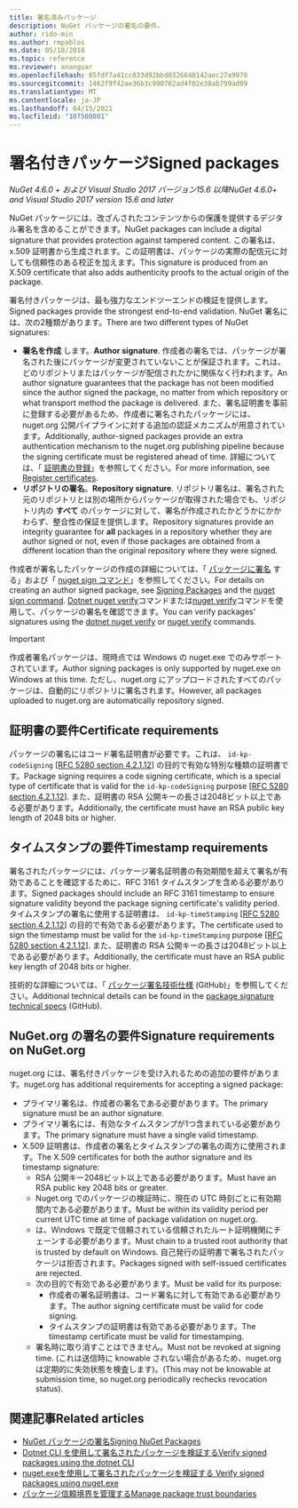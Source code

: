 ```yaml
---
title: 署名済みパッケージ
description: NuGet パッケージの署名の要件。
author: rido-min
ms.author: rmpablos
ms.date: 05/18/2018
ms.topic: reference
ms.reviewer: ananguar
ms.openlocfilehash: 85fdf7a41cc033d92bbd0326648142aec27a9970
ms.sourcegitcommit: 1462f9f42ae36b3c990762ad4f02e38ab799ad09
ms.translationtype: MT
ms.contentlocale: ja-JP
ms.lasthandoff: 04/15/2021
ms.locfileid: "107508801"
---
```

# <a name="signed-packages"></a><span data-ttu-id="50d74-103">署名付きパッケージ</span><span class="sxs-lookup"><span data-stu-id="50d74-103">Signed packages</span></span>

<span data-ttu-id="50d74-104">*NuGet 4.6.0 + および Visual Studio 2017 バージョン15.6 以降*</span><span class="sxs-lookup"><span data-stu-id="50d74-104">*NuGet 4.6.0+ and Visual Studio 2017 version 15.6 and later*</span></span>

<span data-ttu-id="50d74-105">NuGet パッケージには、改ざんされたコンテンツからの保護を提供するデジタル署名を含めることができます。</span><span class="sxs-lookup"><span data-stu-id="50d74-105">NuGet packages can include a digital signature that provides protection against tampered content.</span></span> <span data-ttu-id="50d74-106">この署名は、x.509 証明書から生成されます。この証明書は、パッケージの実際の配信元に対しても信頼性のある校正を加えます。</span><span class="sxs-lookup"><span data-stu-id="50d74-106">This signature is produced from an X.509 certificate that also adds authenticity proofs to the actual origin of the package.</span></span>

<span data-ttu-id="50d74-107">署名付きパッケージは、最も強力なエンドツーエンドの検証を提供します。</span><span class="sxs-lookup"><span data-stu-id="50d74-107">Signed packages provide the strongest end-to-end validation.</span></span> <span data-ttu-id="50d74-108">NuGet 署名には、次の2種類があります。</span><span class="sxs-lookup"><span data-stu-id="50d74-108">There are two different types of NuGet signatures:</span></span>
- <span data-ttu-id="50d74-109">**署名を作成** します。</span><span class="sxs-lookup"><span data-stu-id="50d74-109">**Author signature**.</span></span> <span data-ttu-id="50d74-110">作成者の署名では、パッケージが署名された後にパッケージが変更されていないことが保証されます。これは、どのリポジトリまたはパッケージが配信されたかに関係なく行われます。</span><span class="sxs-lookup"><span data-stu-id="50d74-110">An author signature guarantees that the package has not been modified since the author signed the package, no matter from which repository or what transport method the package is delivered.</span></span> <span data-ttu-id="50d74-111">また、署名証明書を事前に登録する必要があるため、作成者に署名されたパッケージには、nuget.org 公開パイプラインに対する追加の認証メカニズムが用意されています。</span><span class="sxs-lookup"><span data-stu-id="50d74-111">Additionally, author-signed packages provide an extra authentication mechanism to the nuget.org publishing pipeline because the signing certificate must be registered ahead of time.</span></span> <span data-ttu-id="50d74-112">詳細については、「 [証明書の登録](#signature-requirements-on-nugetorg)」を参照してください。</span><span class="sxs-lookup"><span data-stu-id="50d74-112">For more information, see [Register certificates](#signature-requirements-on-nugetorg).</span></span>
- <span data-ttu-id="50d74-113">**リポジトリの署名**。</span><span class="sxs-lookup"><span data-stu-id="50d74-113">**Repository signature**.</span></span> <span data-ttu-id="50d74-114">リポジトリ署名は、署名された元のリポジトリとは別の場所からパッケージが取得された場合でも、リポジトリ内の **すべて** のパッケージに対して、署名が作成されたかどうかにかかわらず、整合性の保証を提供します。</span><span class="sxs-lookup"><span data-stu-id="50d74-114">Repository signatures provide an integrity guarantee for **all** packages in a repository whether they are author signed or not, even if those packages are obtained from a different location than the original repository where they were signed.</span></span>   

<span data-ttu-id="50d74-115">作成者が署名したパッケージの作成の詳細については、「 [パッケージに署名](../create-packages/Sign-a-package.md) する」および「 [nuget sign コマンド](../reference/cli-reference/cli-ref-sign.md)」を参照してください。</span><span class="sxs-lookup"><span data-stu-id="50d74-115">For details on creating an author signed package, see [Signing Packages](../create-packages/Sign-a-package.md) and the [nuget sign command](../reference/cli-reference/cli-ref-sign.md).</span></span> <span data-ttu-id="50d74-116">[Dotnet nuget verify](/dotnet/core/tools/dotnet-nuget-verify)コマンドまたは[nuget verify](../reference/cli-reference/cli-ref-verify.md)コマンドを使用して、パッケージの署名を確認できます。</span><span class="sxs-lookup"><span data-stu-id="50d74-116">You can verify packages' signatures using the [dotnet nuget verify](/dotnet/core/tools/dotnet-nuget-verify) or [nuget verify](../reference/cli-reference/cli-ref-verify.md) commands.</span></span>

> [!Important]
> <span data-ttu-id="50d74-117">作成者署名パッケージは、現時点では Windows の nuget.exe でのみサポートされています。</span><span class="sxs-lookup"><span data-stu-id="50d74-117">Author signing packages is only supported by nuget.exe on Windows at this time.</span></span> <span data-ttu-id="50d74-118">ただし、nuget.org にアップロードされたすべてのパッケージは、自動的にリポジトリに署名されます。</span><span class="sxs-lookup"><span data-stu-id="50d74-118">However, all packages uploaded to nuget.org are automatically repository signed.</span></span>

## <a name="certificate-requirements"></a><span data-ttu-id="50d74-119">証明書の要件</span><span class="sxs-lookup"><span data-stu-id="50d74-119">Certificate requirements</span></span>

<span data-ttu-id="50d74-120">パッケージの署名にはコード署名証明書が必要です。これは、 `id-kp-codeSigning` [[RFC 5280 section 4.2.1.12](https://tools.ietf.org/html/rfc5280#section-4.2.1.12)] の目的で有効な特別な種類の証明書です。</span><span class="sxs-lookup"><span data-stu-id="50d74-120">Package signing requires a code signing certificate, which is a special type of certificate that is valid for the `id-kp-codeSigning` purpose [[RFC 5280 section 4.2.1.12](https://tools.ietf.org/html/rfc5280#section-4.2.1.12)].</span></span> <span data-ttu-id="50d74-121">また、証明書の RSA 公開キーの長さは2048ビット以上である必要があります。</span><span class="sxs-lookup"><span data-stu-id="50d74-121">Additionally, the certificate must have an RSA public key length of 2048 bits or higher.</span></span>

## <a name="timestamp-requirements"></a><span data-ttu-id="50d74-122">タイムスタンプの要件</span><span class="sxs-lookup"><span data-stu-id="50d74-122">Timestamp requirements</span></span>

<span data-ttu-id="50d74-123">署名されたパッケージには、パッケージ署名証明書の有効期間を超えて署名が有効であることを確認するために、RFC 3161 タイムスタンプを含める必要があります。</span><span class="sxs-lookup"><span data-stu-id="50d74-123">Signed packages should include an RFC 3161 timestamp to ensure signature validity beyond the package signing certificate's validity period.</span></span> <span data-ttu-id="50d74-124">タイムスタンプの署名に使用する証明書は、 `id-kp-timeStamping` [[RFC 5280 section 4.2.1.12](https://tools.ietf.org/html/rfc5280#section-4.2.1.12)] の目的で有効である必要があります。</span><span class="sxs-lookup"><span data-stu-id="50d74-124">The certificate used to sign the timestamp must be valid for the `id-kp-timeStamping` purpose [[RFC 5280 section 4.2.1.12](https://tools.ietf.org/html/rfc5280#section-4.2.1.12)].</span></span> <span data-ttu-id="50d74-125">また、証明書の RSA 公開キーの長さは2048ビット以上である必要があります。</span><span class="sxs-lookup"><span data-stu-id="50d74-125">Additionally, the certificate must have an RSA public key length of 2048 bits or higher.</span></span>

<span data-ttu-id="50d74-126">技術的な詳細については、「 [パッケージ署名技術仕様](https://github.com/NuGet/Home/wiki/Package-Signatures-Technical-Details) (GitHub)」を参照してください。</span><span class="sxs-lookup"><span data-stu-id="50d74-126">Additional technical details can be found in the [package signature technical specs](https://github.com/NuGet/Home/wiki/Package-Signatures-Technical-Details) (GitHub).</span></span>

## <a name="signature-requirements-on-nugetorg"></a><span data-ttu-id="50d74-127">NuGet.org の署名の要件</span><span class="sxs-lookup"><span data-stu-id="50d74-127">Signature requirements on NuGet.org</span></span>

<span data-ttu-id="50d74-128">nuget.org には、署名付きパッケージを受け入れるための追加の要件があります。</span><span class="sxs-lookup"><span data-stu-id="50d74-128">nuget.org has additional requirements for accepting a signed package:</span></span>

- <span data-ttu-id="50d74-129">プライマリ署名は、作成者の署名である必要があります。</span><span class="sxs-lookup"><span data-stu-id="50d74-129">The primary signature must be an author signature.</span></span>
- <span data-ttu-id="50d74-130">プライマリ署名には、有効なタイムスタンプが1つ含まれている必要があります。</span><span class="sxs-lookup"><span data-stu-id="50d74-130">The primary signature must have a single valid timestamp.</span></span>
- <span data-ttu-id="50d74-131">X.509 証明書は、作成者の署名とタイムスタンプの署名の両方に使用されます。</span><span class="sxs-lookup"><span data-stu-id="50d74-131">The X.509 certificates for both the author signature and its timestamp signature:</span></span>
  - <span data-ttu-id="50d74-132">RSA 公開キー2048ビット以上である必要があります。</span><span class="sxs-lookup"><span data-stu-id="50d74-132">Must have an RSA public key 2048 bits or greater.</span></span>
  - <span data-ttu-id="50d74-133">Nuget.org でのパッケージの検証時に、現在の UTC 時刻ごとに有効期間内である必要があります。</span><span class="sxs-lookup"><span data-stu-id="50d74-133">Must be within its validity period per current UTC time at time of package validation on nuget.org.</span></span>
  - <span data-ttu-id="50d74-134">は、Windows で既定で信頼されている信頼されたルート証明機関にチェーンする必要があります。</span><span class="sxs-lookup"><span data-stu-id="50d74-134">Must chain to a trusted root authority that is trusted by default on Windows.</span></span> <span data-ttu-id="50d74-135">自己発行の証明書で署名されたパッケージは拒否されます。</span><span class="sxs-lookup"><span data-stu-id="50d74-135">Packages signed with self-issued certificates are rejected.</span></span>
  - <span data-ttu-id="50d74-136">次の目的で有効である必要があります。</span><span class="sxs-lookup"><span data-stu-id="50d74-136">Must be valid for its purpose:</span></span> 
    - <span data-ttu-id="50d74-137">作成者の署名証明書は、コード署名に対して有効である必要があります。</span><span class="sxs-lookup"><span data-stu-id="50d74-137">The author signing certificate must be valid for code signing.</span></span>
    - <span data-ttu-id="50d74-138">タイムスタンプの証明書は有効である必要があります。</span><span class="sxs-lookup"><span data-stu-id="50d74-138">The timestamp certificate must be valid for timestamping.</span></span>
  - <span data-ttu-id="50d74-139">署名時に取り消すことはできません。</span><span class="sxs-lookup"><span data-stu-id="50d74-139">Must not be revoked at signing time.</span></span> <span data-ttu-id="50d74-140">(これは送信時に knowable されない場合があるため、nuget.org は定期的に失効状態を検査します)。</span><span class="sxs-lookup"><span data-stu-id="50d74-140">(This may not be knowable at submission time, so nuget.org periodically rechecks revocation status).</span></span>
  
  
## <a name="related-articles"></a><span data-ttu-id="50d74-141">関連記事</span><span class="sxs-lookup"><span data-stu-id="50d74-141">Related articles</span></span>

- [<span data-ttu-id="50d74-142">NuGet パッケージの署名</span><span class="sxs-lookup"><span data-stu-id="50d74-142">Signing NuGet Packages</span></span>](../create-packages/Sign-a-Package.md)
- [<span data-ttu-id="50d74-143">Dotnet CLI を使用して署名されたパッケージを検証する</span><span class="sxs-lookup"><span data-stu-id="50d74-143">Verify signed packages using the dotnet CLI</span></span>](/dotnet/core/tools/dotnet-nuget-verify)
- [<span data-ttu-id="50d74-144">nuget.exeを使用して署名されたパッケージを検証する </span><span class="sxs-lookup"><span data-stu-id="50d74-144">Verify signed packages using nuget.exe</span></span>](../reference/cli-reference/cli-ref-verify.md)
- [<span data-ttu-id="50d74-145">パッケージ信頼境界を管理する</span><span class="sxs-lookup"><span data-stu-id="50d74-145">Manage package trust boundaries</span></span>](../consume-packages/installing-signed-packages.md)
